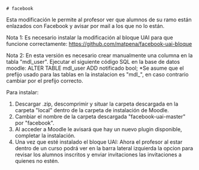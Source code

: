 	# facebook
Esta modificación le permite al profesor ver que alumnos de su ramo están enlazados con Facebook y avisar por mail a los que no lo están.

Nota 1: Es necesario instalar la modificación al bloque UAI para que funcione correctamente:
https://github.com/matpena/facebook-uai-bloque

Nota 2: En esta versión es necesario crear manualmente una columna en la tabla "mdl_user".
Ejecutar el siguiente código SQL en la base de datos moodle:
ALTER TABLE mdl_user ADD notificado bool;
*Se asume que el prefijo usado para las tablas en la instalacion es "mdl_", en caso contrario cambiar por el prefijo correcto.

Para instalar:
1) Descargar .zip, descomprimir y situar la carpeta descargada en la carpeta "local" dentro de la carpeta de instalación de Moodle.
2) Cambiar el nombre de la carpeta descargada "facebook-uai-master" por "facebook".
3) Al acceder a Moodle le avisará que hay un nuevo plugin disponible, completar la instalación.
4) Una vez que esté instalado el bloque UAI: Ahora el profesor al estar dentro de un curso podrá ver en la barra lateral izquierda la opcion para revisar los alumnos inscritos y enviar invitaciones las invitaciones a quienes no estén.